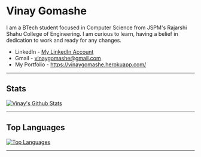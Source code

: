 # Vinay Gomashe

I am a BTech student focused in Computer Science from JSPM's Rajarshi Shahu College of Engineering.
I am curious to learn, having a belief in dedication to work and ready for any changes.

- LinkedIn - [My LinkedIn Account](https://www.linkedin.com/in/vinay-gomashe-77283b1a9)
- Gmail - vinaygomashe@gmail.com
- My Portfolio - https://vinaygomashe.herokuapp.com/


---

## Stats

[![Vinay's Github Stats](https://github-readme-stats.vercel.app/api?username=vinay-alt&show_icons=true&theme=tokyonight)](https://github.com/vinay-alt/)

---

## Top Languages

[![Top Languages](https://github-readme-stats.vercel.app/api/top-langs/?username=vinay-alt&show_icons=true&theme=tokyonight&langs_count=8)](https://github.com/vinay-alt)

---

